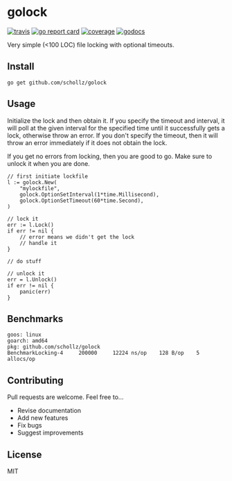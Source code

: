 # golock

[![travis](https://travis-ci.org/schollz/golock.svg?branch=master)](https://travis-ci.org/schollz/golock) 
[![go report card](https://goreportcard.com/badge/github.com/schollz/golock)](https://goreportcard.com/report/github.com/schollz/golock) 
[![coverage](https://img.shields.io/badge/coverage-100%25-brightgreen.svg)](https://gocover.io/github.com/schollz/golock)
[![godocs](https://godoc.org/github.com/schollz/golock?status.svg)](https://godoc.org/github.com/schollz/golock) 

Very simple (<100 LOC) file locking with optional timeouts. 


## Install

```
go get github.com/schollz/golock
```

## Usage 

Initialize the lock and then obtain it. If you specify the timeout and interval, it will poll at the given interval for the specified time until it successfully gets a lock, otherwise throw an error. If you don't specify the timeout, then it will throw an error immediately if it does not obtain the lock.

If you get no errors from locking, then you are good to go. Make sure to unlock it when you are done.

```golang
// first initiate lockfile
l := golock.New(
    "mylockfile", 
    golock.OptionSetInterval(1*time.Millisecond), 
    golock.OptionSetTimeout(60*time.Second),
)

// lock it
err := l.Lock()
if err != nil {
    // error means we didn't get the lock
    // handle it
}

// do stuff

// unlock it
err = l.Unlock()
if err != nil {
    panic(err)
}
```

## Benchmarks

```
goos: linux
goarch: amd64
pkg: github.com/schollz/golock
BenchmarkLocking-4     200000     12224 ns/op    128 B/op    5 allocs/op
```

## Contributing

Pull requests are welcome. Feel free to...

- Revise documentation
- Add new features
- Fix bugs
- Suggest improvements

## License

MIT